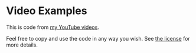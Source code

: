 # Video Examples

This is code from [my YouTube videos](https://www.youtube.com/@liberatedprogrammer).

Feel free to copy and use the code in any way you wish. See [the license](https://github.com/liberated-programmer/video-examples/blob/main/LICENSE) for more details.
